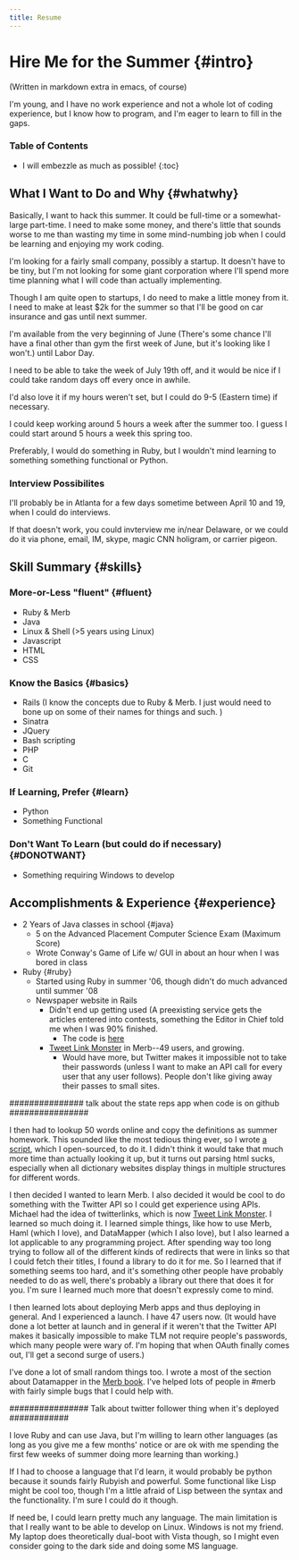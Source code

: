 ```yaml
---
title: Resume
---
```


Hire Me for the Summer         {#intro}
======================

(Written in markdown extra in emacs, of course)

I'm young, and I have no work experience and not a whole lot of coding experience, but I know how to program, and I'm eager to learn to fill in the gaps.

### Table of Contents

* I will embezzle as much as possible!
{:toc}

What I Want to Do and Why       {#whatwhy}
-------------------------

Basically, I want to hack this summer. It could be full-time or a somewhat-large part-time. I need to make some money, and there's little that sounds worse to me than wasting my time in some mind-numbing job when I could be learning and enjoying my work coding. 

I'm looking for a fairly small company, possibly a startup. It doesn't have to be tiny, but I'm not looking for some giant corporation where I'll spend more time planning what I will code than actually implementing. 

Though I am quite open to startups, I do need to make a little money from it. I need to make at least $2k for the summer so that I'll be good on car insurance and gas until next summer. 

I'm available from the very beginning of June (There's some chance I'll have a final other than gym the first week of June, but it's looking like I won't.) until Labor Day. 

I need to be able to take the week of July 19th off, and it would be nice if I could take random days off every once in awhile. 

I'd also love it if my hours weren't set, but I could do 9-5 (Eastern time) if necessary. 

I could keep working around 5 hours a week after the summer too. I guess I could start around 5 hours a week this spring too. 

Preferably, I would do something in Ruby, but I wouldn't mind learning to something something functional or Python. 

### Interview Possibilites

I'll probably be in Atlanta for a few days sometime between April 10 and 19, when I could do interviews. 

If that doesn't work, you could invterview me in/near Delaware, or we could do it via phone, email, IM, skype, magic CNN holigram, or carrier pigeon. 

Skill Summary  {#skills}
-------------

### More-or-Less "fluent" {#fluent}

* Ruby & Merb
* Java
* Linux & Shell (>5 years using Linux)
* Javascript
* HTML
* CSS

### Know the Basics {#basics}

* Rails (I know the concepts due to Ruby & Merb. I just would need to bone up on some of their names for things and such. )
* Sinatra
* JQuery
* Bash scripting
* PHP
* C
* Git

### If Learning, Prefer {#learn}

* Python
* Something Functional

### Don't Want To Learn (but could do if necessary) {#DONOTWANT}

* Something requiring Windows to develop


Accomplishments & Experience {#experience}
----------------------------

* 2 Years of Java classes in school {#java}
  * 5 on the Advanced Placement Computer Science Exam (Maximum Score)
  * Wrote Conway's Game of Life w/ GUI in about an hour when I was bored in class
* Ruby {#ruby}
  * Started using Ruby in summer '06, though didn't do much advanced until summer '08
  * Newspaper website in Rails 
    * Didn't end up getting used (A preexisting service gets the articles entered into contests, something the Editor in Chief told me when I was 90% finished. 
      * The code is [here](https://github.com/jackowayed/bluestreak/tree)
    * [Tweet Link Monster](http://tweetlinkmonster.com/) in Merb--49 users, and growing. 
      * Would have more, but Twitter makes it impossible not to take their passwords (unless I want to make an API call for every user that any user follows). People don't like giving away their passes to small sites. 
  

############### talk about the state reps app when code is on github ################

I then had to lookup 50 words online and copy the definitions as summer homework. This sounded like the most tedious thing ever, so I wrote [a script](https://github.com/jackowayed/lookup/tree), which I open-sourced, to do it. I didn't think it would take that much more time than actually looking it up, but it turns out parsing html sucks, especially when all dictionary websites display things in multiple structures for different words. 

I then decided I wanted to learn Merb. I also decided it would be cool to do something with the Twitter API so I could get experience using APIs. Michael had the idea of twitterlinks, which is now [Tweet Link Monster](http://tweetlinkmonster.com/). I learned so much doing it. I learned simple things, like how to use Merb, Haml (which I love), and DataMapper (which I also love), but I also learned a lot applicable to any programming project. After spending way too long trying to follow all of the different kinds of redirects that were in links so that I could fetch their titles, I found a library to do it for me. So I learned that if something seems too hard, and it's something other people have probably needed to do as well, there's probably a library out there that does it for you. I'm sure I learned much more that doesn't expressly come to mind. 

I then learned lots about deploying Merb apps and thus deploying in general. And I experienced a launch. I have 47 users now. (It would have done a lot better at launch and in general if it weren't that the Twitter API makes it basically impossible to make TLM not require people's passwords, which many people were wary of. I'm hoping that when OAuth finally comes out, I'll get a second surge of users.)

I've done a lot of small random things too. I wrote a most of the section about Datamapper in the [Merb book](https://github.com/jackowayed/lookup/tree). I've helped lots of people in #merb with fairly simple bugs that I could help with. 

################ Talk about twitter follower thing when it's deployed ############

I love Ruby and can use Java, but I'm willing to learn other languages (as long as you give me a few months' notice or are ok with me spending the first few weeks of summer doing more learning than working.) 

If I had to choose a language that I'd learn, it would probably be python because it sounds fairly Rubyish and powerful. Some functional like Lisp might be cool too, though I'm a little afraid of Lisp between the syntax and the functionality. I'm sure I could do it though. 

If need be, I could learn pretty much any language. The main limitation is that I really want to be able to develop on Linux. Windows is not my friend. My laptop does theoretically dual-boot with Vista though, so I might even consider going to the dark side and doing some MS language. 


